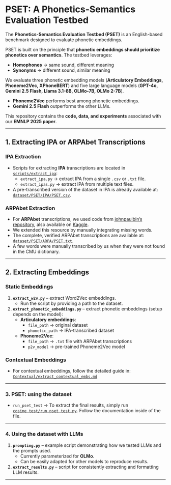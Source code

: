 # PSET: A Phonetics-Semantics Evaluation Testbed  

The **Phonetics-Semantics Evaluation Testbed (PSET)** is an English-based benchmark designed to evaluate phonetic embeddings.  

PSET is built on the principle that **phonetic embeddings should prioritize phonetics over semantics**. The testbed leverages:  
- **Homophones** → same sound, different meaning  
- **Synonyms** → different sound, similar meaning  

We evaluate three phonetic embedding models (**Articulatory Embeddings, Phoneme2Vec, XPhoneBERT**) and five large language models (**GPT-4o, Gemini 2.5 Flash, Llama 3.1-8B, OLMo-7B, OLMo 2-7B**).  
- **Phoneme2Vec** performs best among phonetic embeddings.  
- **Gemini 2.5 Flash** outperforms the other LLMs.  

This repository contains the **code, data, and experiments** associated with our **EMNLP 2025 paper**.  

---

## 1. Extracting IPA or ARPAbet Transcriptions  

### IPA Extraction  
- Scripts for extracting **IPA** transcriptions are located in [`scripts/extract_ipa`](scripts/extract_ipa):  
  - `extract_ipa.py` → extract IPA from a single `.csv` or `.txt` file.  
  - `extract_ipas.py` → extract IPA from multiple text files.  
- A pre-transcribed version of the dataset in IPA is already available at:  
  [`dataset/PSET/IPA/PSET.csv`](dataset/PSET/IPA/PSET.csv).  

### ARPAbet Extraction  
- For **ARPAbet** transcriptions, we used code from [johnpaulbin’s repository](https://github.com/johnpaulbin), also available on [Kaggle](https://www.kaggle.com/datasets/coldfir4/arpabet?resource=download).  
- We extended this resource by manually integrating missing words.  
- The complete, verified ARPAbet transcriptions are available at:  
  [`dataset/PSET/ARPA/PSET.txt`](dataset/PSET/ARPA/PSET.txt).  
- A few words were manually transcribed by us when they were not found in the CMU dictionary.  

---

## 2. Extracting Embeddings  

### Static Embeddings  
1. **`extract_w2v.py`** – extract Word2Vec embeddings.  
   - Run the script by providing a path to the dataset.  
2. **`extract_phonetic_embeddings.py`** – extract phonetic embeddings (setup depends on the model):  
   - **Articulatory embeddings**:  
     - `file_path` → original dataset  
     - `phonetic_path` → IPA-transcribed dataset  
   - **Phoneme2Vec**:  
     - `file_path` → `.txt` file with ARPAbet transcriptions  
     - `p2v_model` → pre-trained Phoneme2Vec model  

### Contextual Embeddings  
- For contextual embeddings, follow the detailed guide in:  
  [`Contextual/extract_contextual_embs.md`](Contextual/extract_contextual_embs.md)  


---
### 3. PSET: using the dataset 

- `run_pset_test` → To extract the final results, simply run [`cosine_test/run_pset_test.py`](cosine_test/run_pset_test.py). Follow the documentation inside of the file.

---

### 4. Using the dataset with LLMs  

1. **`prompting.py`** – example script demonstrating how we tested LLMs and the prompts used.  
   - Currently parameterized for **OLMo**.  
   - Can be easily adapted for other models to reproduce results.  
2. **`extract_results.py`** – script for consistently extracting and formatting LLM results.  

---
